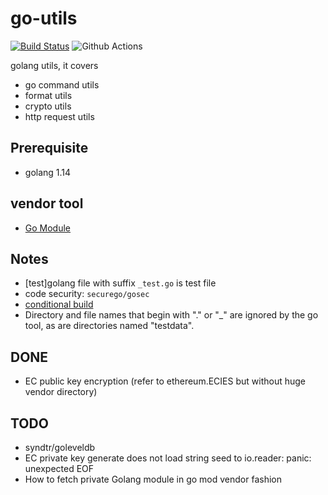 # go-utils
[![Build Status](https://travis-ci.com/davidkhala/goutils.svg?branch=master)](https://travis-ci.com/davidkhala/goutils) ![Github Actions](https://github.com/davidkhala/goutils/workflows/Github%20Actions/badge.svg)

golang utils, it covers
 - go command utils
 - format utils
 - crypto utils
 - http request utils

## Prerequisite
- golang 1.14


## vendor tool
- [Go Module](./vgo.md)

## Notes
- [test]golang file with suffix `_test.go` is test file
- code security: `securego/gosec`
- [conditional build](https://golang.org/pkg/go/build/#hdr-Build_Constraints)
- Directory and file names that begin with "." or "_" are ignored by the go tool, as are directories named "testdata".
## DONE
- EC public key encryption (refer to ethereum.ECIES but without huge vendor directory)


## TODO
- syndtr/goleveldb
- EC private key generate does not load string seed to io.reader: panic: unexpected EOF
- How to fetch private Golang module in go mod vendor fashion
